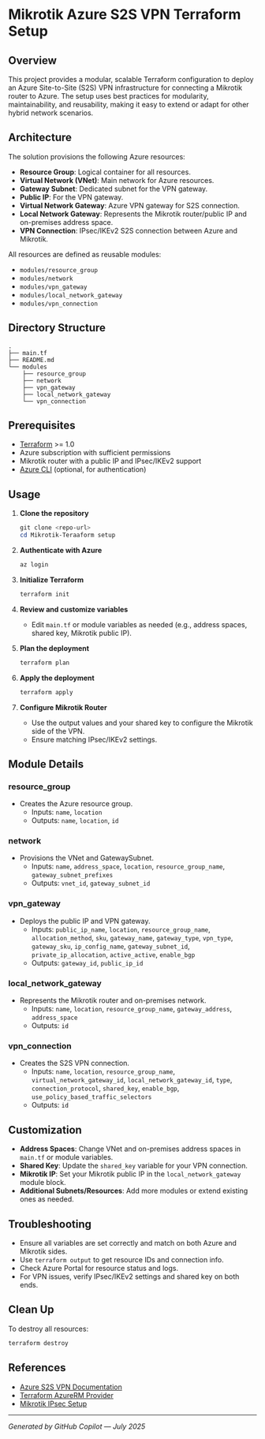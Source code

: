 # Mikrotik Azure S2S VPN Terraform Setup

## Overview

This project provides a modular, scalable Terraform configuration to deploy an Azure Site-to-Site (S2S) VPN infrastructure for connecting a Mikrotik router to Azure. The setup uses best practices for modularity, maintainability, and reusability, making it easy to extend or adapt for other hybrid network scenarios.

## Architecture

The solution provisions the following Azure resources:

- **Resource Group**: Logical container for all resources.
- **Virtual Network (VNet)**: Main network for Azure resources.
- **Gateway Subnet**: Dedicated subnet for the VPN gateway.
- **Public IP**: For the VPN gateway.
- **Virtual Network Gateway**: Azure VPN gateway for S2S connection.
- **Local Network Gateway**: Represents the Mikrotik router/public IP and on-premises address space.
- **VPN Connection**: IPsec/IKEv2 S2S connection between Azure and Mikrotik.

All resources are defined as reusable modules:

- `modules/resource_group`
- `modules/network`
- `modules/vpn_gateway`
- `modules/local_network_gateway`
- `modules/vpn_connection`

## Directory Structure

```
.
├── main.tf
├── README.md
└── modules
    ├── resource_group
    ├── network
    ├── vpn_gateway
    ├── local_network_gateway
    └── vpn_connection
```

## Prerequisites

- [Terraform](https://www.terraform.io/downloads.html) >= 1.0
- Azure subscription with sufficient permissions
- Mikrotik router with a public IP and IPsec/IKEv2 support
- [Azure CLI](https://docs.microsoft.com/en-us/cli/azure/install-azure-cli) (optional, for authentication)

## Usage

1. **Clone the repository**
   ```powershell
   git clone <repo-url>
   cd Mikrotik-Teraaform setup
   ```

2. **Authenticate with Azure**
   ```powershell
   az login
   ```

3. **Initialize Terraform**
   ```powershell
   terraform init
   ```

4. **Review and customize variables**
   - Edit `main.tf` or module variables as needed (e.g., address spaces, shared key, Mikrotik public IP).

5. **Plan the deployment**
   ```powershell
   terraform plan
   ```

6. **Apply the deployment**
   ```powershell
   terraform apply
   ```

7. **Configure Mikrotik Router**
   - Use the output values and your shared key to configure the Mikrotik side of the VPN.
   - Ensure matching IPsec/IKEv2 settings.

## Module Details

### resource_group
- Creates the Azure resource group.
  - Inputs: `name`, `location`
  - Outputs: `name`, `location`, `id`

### network
- Provisions the VNet and GatewaySubnet.
  - Inputs: `name`, `address_space`, `location`, `resource_group_name`, `gateway_subnet_prefixes`
  - Outputs: `vnet_id`, `gateway_subnet_id`

### vpn_gateway
- Deploys the public IP and VPN gateway.
  - Inputs: `public_ip_name`, `location`, `resource_group_name`, `allocation_method`, `sku`, `gateway_name`, `gateway_type`, `vpn_type`, `gateway_sku`, `ip_config_name`, `gateway_subnet_id`, `private_ip_allocation`, `active_active`, `enable_bgp`
  - Outputs: `gateway_id`, `public_ip_id`

### local_network_gateway
- Represents the Mikrotik router and on-premises network.
  - Inputs: `name`, `location`, `resource_group_name`, `gateway_address`, `address_space`
  - Outputs: `id`

### vpn_connection
- Creates the S2S VPN connection.
  - Inputs: `name`, `location`, `resource_group_name`, `virtual_network_gateway_id`, `local_network_gateway_id`, `type`, `connection_protocol`, `shared_key`, `enable_bgp`, `use_policy_based_traffic_selectors`
  - Outputs: `id`

## Customization

- **Address Spaces**: Change VNet and on-premises address spaces in `main.tf` or module variables.
- **Shared Key**: Update the `shared_key` variable for your VPN connection.
- **Mikrotik IP**: Set your Mikrotik public IP in the `local_network_gateway` module block.
- **Additional Subnets/Resources**: Add more modules or extend existing ones as needed.

## Troubleshooting

- Ensure all variables are set correctly and match on both Azure and Mikrotik sides.
- Use `terraform output` to get resource IDs and connection info.
- Check Azure Portal for resource status and logs.
- For VPN issues, verify IPsec/IKEv2 settings and shared key on both ends.

## Clean Up

To destroy all resources:

```powershell
terraform destroy
```

## References

- [Azure S2S VPN Documentation](https://docs.microsoft.com/en-us/azure/vpn-gateway/vpn-gateway-howto-site-to-site-resource-manager-portal)
- [Terraform AzureRM Provider](https://registry.terraform.io/providers/hashicorp/azurerm/latest/docs)
- [Mikrotik IPsec Setup](https://wiki.mikrotik.com/wiki/Manual:IP/IPsec)

---
*Generated by GitHub Copilot — July 2025*
